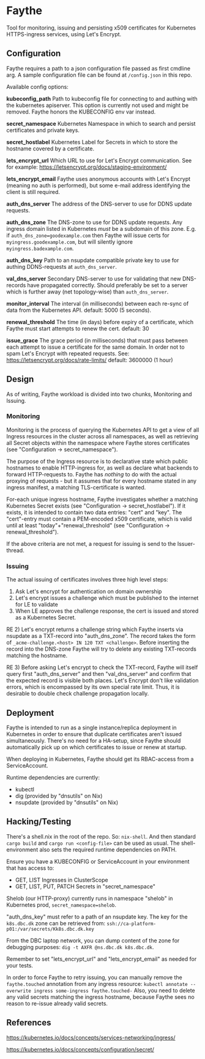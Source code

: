 # Faythe

Tool for monitoring, issuing and persisting x509 certificates for Kubernetes HTTPS-ingress services, using Let's Encrypt.

## Configuration

Faythe requires a path to a json configuration file passed as first cmdline arg.
A sample configuration file can be found at `/config.json` in this repo.

Available config options:

**kubeconfig_path**  Path to kubeconfig file for connecting to and authing with the kubernetes apiserver.
This option is currently not used and might be removed. Faythe honors the KUBECONFIG env var instead.

**secret_namespace** Kubernetes Namespace in which to search and persist certificates and private keys.

**secret_hostlabel** Kubernetes Label for Secrets in which to store the hostname covered by a certificate.

**lets_encrypt_url** Which URL to use for Let's Encrypt communication. See for example: https://letsencrypt.org/docs/staging-environment/

**lets_encrypt_email** Faythe uses anonymous accounts with Let's Encrypt (meaning no auth is performed),
but some e-mail address identifying the client is still required.

**auth_dns_server** The address of the DNS-server to use for DDNS update requests.

**auth_dns_zone** The DNS-zone to use for DDNS update requests. Any ingress domain listed in Kubernetes *must* be a
subdomain of this zone. E.g. if `auth_dns_zone=goodexample.com` then Faythe will issue certs for `myingress.goodexample.com`, but
will silently ignore `myingress.badexample.com`.

**auth_dns_key** Path to an nsupdate compatible private key to use for authing DDNS-requests at `auth_dns_server`.  

**val_dns_server** Secondary DNS-server to use for validating that new DNS-records have propagated correctly.
Should preferably be set to a server which is further away (net topology-wise) than `auth_dns_server`.

**monitor_interval** The interval (in milliseconds) between each re-sync of data from the Kubernetes API. 
default: 5000 (5 seconds).

**renewal_threshold** The time (in days) before expiry of a certificate, which Faythe must start attempts to renew the cert.
default: 30

**issue_grace** The grace period (in milliseconds) that must pass between each attempt to issue a certificate for the same domain. In order
not to spam Let's Encrypt with repeated requests. See: https://letsencrypt.org/docs/rate-limits/
default: 3600000 (1 hour)


## Design

As of writing, Faythe workload is divided into two chunks, Monitoring and Issuing.

### Monitoring
Monitoring is the process of querying the Kubernetes API to get a view of all Ingress resources in the cluster across all namespaces,
as well as retrieving all Secret objects within the namespace where Faythe stores certificates (see "Configuration -> secret_namespace").

The purpose of the Ingress resource is to declarative state which public hostnames to enable HTTP-ingress for,
as well as declare what backends to forward HTTP-requests to. Faythe has *nothing* to do with the actual proxying
of requests - but it assumes that for every hostname stated in any ingress manifest, a matching TLS-certificate is wanted.

For-each unique ingress hostname, Faythe investigates whether a matching Kubernetes Secret exists (see "Configuration -> secret_hostlabel").
If it exists, it is intended to contain two data entries: "cert" and "key". The "cert"-entry must contain a PEM-encoded x509 certificate,
which is valid until at least "today"+"renewal_threshold" (see "Configuration -> renewal_threshold").

If the above criteria are not met, a request for issuing is send to the Issuer-thread.

### Issuing
The actual issuing of certificates involves three high level steps:

1. Ask Let's encrypt for authentication on domain ownership
2. Let's encrypt issues a challenge which must be published to the internet for LE to validate
3. When LE approves the challenge response, the cert is issued and stored as a Kubernetes Secret.

RE 2) Let's encrypt returns a challenge string which Faythe inserts via nsupdate as a TXT-record into "auth_dns_zone".
The record takes the form of `_acme-challenge.<host> IN 120 TXT <challenge>`. Before inserting the record into the DNS-zone
Faythe will try to delete any existing TXT-records matching the hostname.

RE 3) Before asking Let's encrypt to check the TXT-record, Faythe will itself query first "auth_dns_server" and then
"val_dns_server" and confirm that the expected record is visible both places. Let's Encrypt don't like validation errors,
which is encompassed by its own special rate limit. Thus, it is desirable to double check challenge propagation locally.  

## Deployment

Faythe is intended to run as a single instance/replica deployment in Kubernetes in order to ensure that duplicate certificates aren't issued simultaneously.
There's no need for a HA-setup, since Faythe should automatically pick up on which certificates to issue or renew at startup.

When deploying in Kubernetes, Faythe should get its RBAC-access from a ServiceAccount.

Runtime dependencies are currently:

- kubectl
- dig (provided by "dnsutils" on Nix)
- nsupdate (provided by "dnsutils" on Nix)

## Hacking/Testing

There's a shell.nix in the root of the repo. So: `nix-shell`. And then standard `cargo build` and `cargo run <config-file>`
can be used as usual. The shell-environment also sets the required runtime dependencies on PATH.

Ensure you have a KUBECONFIG or ServiceAccount in your environment that has access to:

- GET, LIST Ingresses in ClusterScope
- GET, LIST, PUT, PATCH Secrets in "secret_namespace"

Shelob (our HTTP-proxy) currently runs in namespace "shelob" in Kubernetes prod, `secret_namespace=shelob`.

"auth_dns_key" must refer to a path of an nsupdate key. The key for the `k8s.dbc.dk` zone can be retrieved from:
`ssh://ca-platform-p01:/var/secrets/Kk8s.dbc.dk.key`

From the DBC laptop network, you can dump content of the zone for debugging purposes: `dig -t AXFR @ns.dbc.dk k8s.dbc.dk`.

Remember to set "lets_encrypt_url" and "lets_encrypt_email" as needed for your tests.

In order to force Faythe to retry issuing, you can manually remove the `faythe.touched` annotation from any ingress resource:
`kubectl annotate --overwrite ingress some-ingress faythe.touched-`
Also, you need to delete any valid secrets matching the ingress hostname, because Faythe sees no reason to re-issue already valid secrets.

## References

https://kubernetes.io/docs/concepts/services-networking/ingress/

https://kubernetes.io/docs/concepts/configuration/secret/
